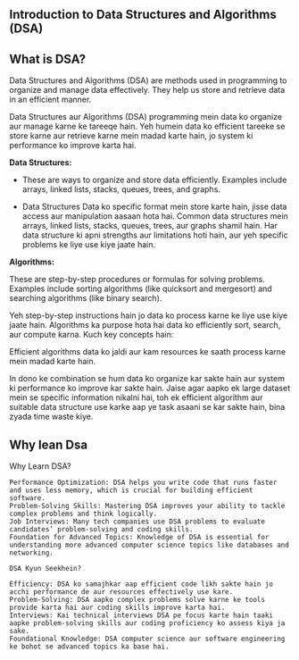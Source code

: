 ## Introduction to Data Structures and Algorithms (DSA)


## What is DSA?


Data Structures and Algorithms (DSA) are methods used in programming to organize and manage data effectively. They help us store and retrieve data in an efficient manner.



Data Structures aur Algorithms (DSA) programming mein data ko organize aur manage karne ke tareeqe hain. Yeh humein data ko efficient tareeke se store karne aur retrieve karne mein madad karte hain, jo system ki performance ko improve karta hai.



 **Data Structures:** 


- These are ways to organize and store data efficiently. Examples include arrays, linked lists, stacks, queues, trees, and graphs.


- Data Structures Data ko specific format mein store karte hain, jisse data access aur manipulation aasaan hota hai. Common data structures mein arrays, linked lists, stacks, queues, trees, aur graphs shamil hain. Har data structure ki apni strengths aur limitations hoti hain, aur yeh specific problems ke liye use kiye jaate hain.

**Algorithms:**

 These are step-by-step procedures or formulas for solving problems. Examples include sorting algorithms (like quicksort and mergesort) and searching algorithms (like binary search).



Yeh step-by-step instructions hain jo data ko process karne ke liye use kiye jaate hain. Algorithms ka purpose hota hai data ko efficiently sort, search, aur compute karna. Kuch key concepts hain:


Efficient algorithms data ko jaldi aur kam resources ke saath process karne mein madad karte hain.

In dono ke combination se hum data ko organize kar sakte hain aur system ki performance ko improve kar sakte hain. Jaise agar aapko ek large dataset mein se specific information nikalni hai, toh ek efficient algorithm aur suitable data structure use karke aap ye task asaani se kar sakte hain, bina zyada time waste kiye.


## Why lean Dsa 

<!--  -->
Why Learn DSA?

    Performance Optimization: DSA helps you write code that runs faster and uses less memory, which is crucial for building efficient software.
    Problem-Solving Skills: Mastering DSA improves your ability to tackle complex problems and think logically.
    Job Interviews: Many tech companies use DSA problems to evaluate candidates’ problem-solving and coding skills.
    Foundation for Advanced Topics: Knowledge of DSA is essential for understanding more advanced computer science topics like databases and networking.

<!--  -->

    DSA Kyun Seekhein?

    Efficiency: DSA ko samajhkar aap efficient code likh sakte hain jo acchi performance de aur resources effectively use kare.
    Problem-Solving: DSA aapko complex problems solve karne ke tools provide karta hai aur coding skills improve karta hai.
    Interviews: Kai technical interviews DSA pe focus karte hain taaki aapke problem-solving skills aur coding proficiency ko assess kiya ja sake.
    Foundational Knowledge: DSA computer science aur software engineering ke bohot se advanced topics ka base hai.